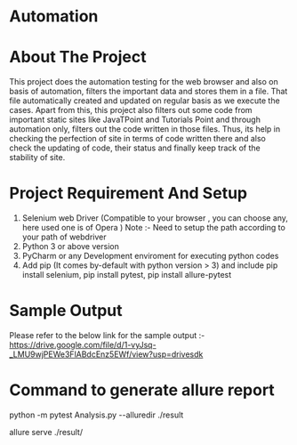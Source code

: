 # Automation

# About The Project

This project does the automation testing for the web browser and also on basis of automation, filters the important data and stores them in a file. That file automatically created and updated on regular basis as we execute the cases.
Apart from this, this project also filters out some code from important static sites like JavaTPoint and Tutorials Point and through automation only, filters out the code written in those files. Thus, its help in checking the perfection of site in terms of code written there and also check the updating of code, their status and finally keep track of the stability of site.


# Project Requirement And Setup

1. Selenium web Driver (Compatible to your browser , you can choose any, here used one is of Opera )
Note :-  Need to setup the path according to your path of webdriver
2. Python 3 or above version
3. PyCharm or any Development enviroment for executing python codes
5. Add pip (It comes by-default with python version > 3) and include pip install selenium, pip install pytest, pip install allure-pytest

# Sample Output
Please refer to the below link for the sample output :-
https://drive.google.com/file/d/1-vyJsq-_LMU9wjPEWe3FlABdcEnz5EWf/view?usp=drivesdk

# Command to generate allure report
python -m pytest Analysis.py --alluredir ./result


allure serve ./result/


